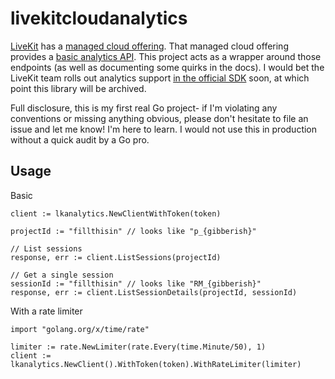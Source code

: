 # livekitcloudanalytics

[LiveKit](https://livekit.io/) has a [managed cloud offering](https://livekit.io/cloud). That managed cloud offering provides a [basic analytics API](https://docs.livekit.io/cloud/analytics-api/). This project acts as a wrapper around those endpoints (as well as documenting some quirks in the docs). I would bet the LiveKit team rolls out analytics support [in the official SDK](https://github.com/livekit/server-sdk-go) soon, at which point this library will be archived.

Full disclosure, this is my first real Go project- if I'm violating any conventions or missing anything obvious, please don't hesitate to file an issue and let me know! I'm here to learn. I would not use this in production without a quick audit by a Go pro.

## Usage

Basic

```
client := lkanalytics.NewClientWithToken(token)

projectId := "fillthisin" // looks like "p_{gibberish}"

// List sessions
response, err := client.ListSessions(projectId)

// Get a single session
sessionId := "fillthisin" // looks like "RM_{gibberish}"
response, err := client.ListSessionDetails(projectId, sessionId)
```

With a rate limiter
```
import "golang.org/x/time/rate"

limiter := rate.NewLimiter(rate.Every(time.Minute/50), 1)
client := lkanalytics.NewClient().WithToken(token).WithRateLimiter(limiter)
```